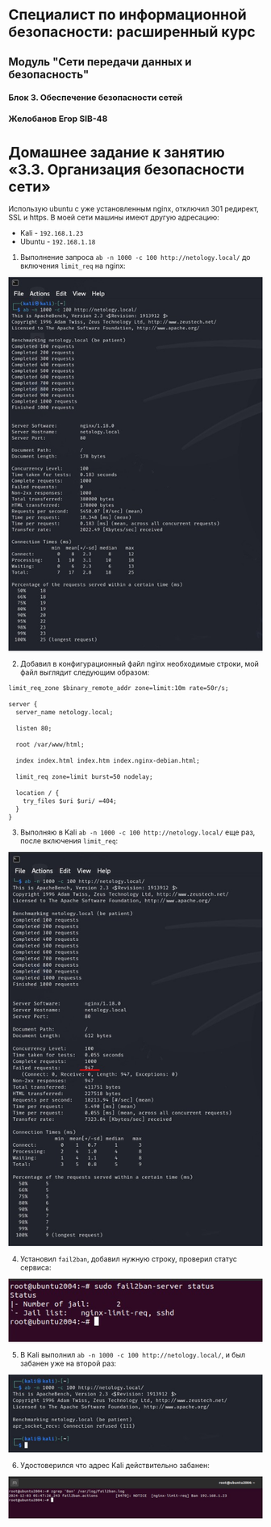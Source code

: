 # Специалист по информационной безопасности: расширенный курс
## Модуль "Сети передачи данных и безопасность"
### Блок 3. Обеспечение безопасности сетей
### Желобанов Егор SIB-48

# Домашнее задание к занятию «3.3. Организация безопасности сети»

Использую ubuntu с уже установленным nginx, отключил 301 редирект, SSL и https. В моей сети машины имеют другую адресацию:  
* Kali - `192.168.1.23`
* Ubuntu - `192.168.1.18`

1. Выполнение запроса `ab -n 1000 -c 100 http://netology.local/` до включения `limit_req` на nginx:

![](assets/ab_before_limit_req.jpg)

2. Добавил в конфигурационный файл nginx необходимые строки, мой файл выглядит следующим образом:
```shell
limit_req_zone $binary_remote_addr zone=limit:10m rate=50r/s;

server {
  server_name netology.local;

  listen 80;

  root /var/www/html;

  index index.html index.htm index.nginx-debian.html;

  limit_req zone=limit burst=50 nodelay;

  location / {
    try_files $uri $uri/ =404;
  }
}
```
3. Выполняю в Kali `ab -n 1000 -c 100 http://netology.local/` еще раз, после включения `limit_req`:

![](assets/ab_after_limit_req.jpg)

4. Установил `fail2ban`, добавил нужную строку, проверил статус сервиса:  

![](assets/fail2ban_status.jpg)

5. В Kali выполнил `ab -n 1000 -c 100 http://netology.local/`, и был забанен уже на второй раз:

![](assets/kali_banned.jpg)

6. Удостоверился что адрес Kali действительно забанен:

![](assets/kali_banned_2.jpg)